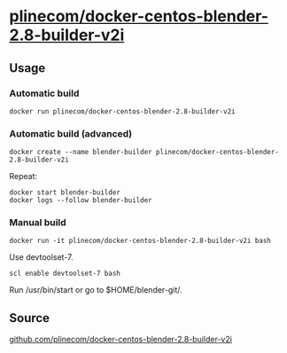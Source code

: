 # [plinecom/docker-centos-blender-2.8-builder-v2i](https://hub.docker.com/r/plinecom/docker-centos-blender-2.8-builder-v2i/)

## Usage

### Automatic build

    docker run plinecom/docker-centos-blender-2.8-builder-v2i

### Automatic build (advanced)

    docker create --name blender-builder plinecom/docker-centos-blender-2.8-builder-v2i

Repeat:

    docker start blender-builder
    docker logs --follow blender-builder

### Manual build

    docker run -it plinecom/docker-centos-blender-2.8-builder-v2i bash

Use devtoolset-7.

    scl enable devtoolset-7 bash

Run /usr/bin/start or go to $HOME/blender-git/.

## Source

[github.com/plinecom/docker-centos-blender-2.8-builder-v2i](https://github.com/plinecom/docker-centos-blender-2.8-builder-v2i)
